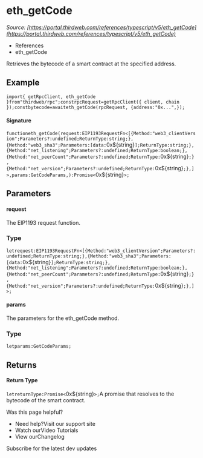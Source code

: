 # eth_getCode

*Source: [https://portal.thirdweb.com/references/typescript/v5/eth_getCode](https://portal.thirdweb.com/references/typescript/v5/eth_getCode)*

* References
* eth_getCode

Retrieves the bytecode of a smart contract at the specified address.

## Example

`import{ getRpcClient, eth_getCode }from"thirdweb/rpc";constrpcRequest=getRpcClient({ client, chain });constbytecode=awaiteth_getCode(rpcRequest, {address:"0x...",});`
#### Signature

`functioneth_getCode(request:EIP1193RequestFn<[{Method:"web3_clientVersion";Parameters?:undefined;ReturnType:string;},{Method:"web3_sha3";Parameters:[data:`0x${string}`];ReturnType:string;},{Method:"net_listening";Parameters?:undefined;ReturnType:boolean;},{Method:"net_peerCount";Parameters?:undefined;ReturnType:`0x${string}`;},{Method:"net_version";Parameters?:undefined;ReturnType:`0x${string}`;},]>,params:GetCodeParams,):Promise<`0x${string}`>;`
## Parameters

#### request

The EIP1193 request function.

### Type

`letrequest:EIP1193RequestFn<[{Method:"web3_clientVersion";Parameters?:undefined;ReturnType:string;},{Method:"web3_sha3";Parameters:[data:`0x${string}`];ReturnType:string;},{Method:"net_listening";Parameters?:undefined;ReturnType:boolean;},{Method:"net_peerCount";Parameters?:undefined;ReturnType:`0x${string}`;},{Method:"net_version";Parameters?:undefined;ReturnType:`0x${string}`;},]>;`
#### params

The parameters for the eth_getCode method.

### Type

`letparams:GetCodeParams;`
## Returns

#### Return Type

`letreturnType:Promise<`0x${string}`>;`A promise that resolves to the bytecode of the smart contract.

Was this page helpful?

* Need help?Visit our support site
* Watch ourVideo Tutorials
* View ourChangelog

Subscribe for the latest dev updates

